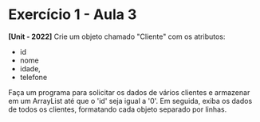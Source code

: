 # Exercício 1 - Aula 3  


**[Unit - 2022]**
Crie um objeto chamado "Cliente" com os atributos:
* id
* nome
* idade,
* telefone

Faça um programa para solicitar os dados de vários clientes e armazenar
em um ArrayList até que o 'id' seja igual a '0'. Em seguida, exiba os dados de todos os clientes, formatando cada objeto
separado por linhas.
